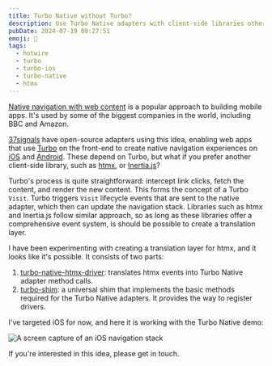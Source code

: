 ```yaml
---
title: Turbo Native without Turbo?
description: Use Turbo Native adapters with client-side libraries other than Turbo
pubDate: 2024-07-19 09:27:51
emoji: 📱
tags:
  - hotwire
  - turbo
  - turbo-ios
  - turbo-native
  - htmx
---
```


[Native navigation with web content](https://signalvnoise.com/posts/3743-hybrid-sweet-spot-native-navigation-web-content) is a popular approach to building mobile apps. It's used by some of the biggest companies in the world, including BBC and Amazon.

[37signals](https://37signals.com) have open-source adapters using this idea, enabling web apps that use [Turbo](https://github.com/hotwired/turbo) on the front-end to create native navigation experiences on [iOS](https://github.com/hotwired/turbo-ios) and [Android](https://github.com/hotwired/turbo-android). These depend on Turbo, but what if you prefer another client-side library, such as [htmx](http://htmx.org/), or [Inertia.js](https://inertiajs.com)?

Turbo's process is quite straightforward: intercept link clicks, fetch the content, and render the new content. This forms the concept of a Turbo `Visit`. Turbo triggers `Visit` lifecycle events that are sent to the native adapter, which then can update the navigation stack. Libraries such as htmx and Inertia.js  follow similar approach, so as long as these libraries offer a comprehensive event system, is should be possible to create a translation layer.

I have been experimenting with creating a translation layer for htmx, and it looks like it's possible. It consists of two parts:

1. [turbo-native-htmx-driver](https://github.com/domchristie/turbo-native-htmx-driver): translates htmx events into Turbo Native adapter method calls.
2. [turbo-shim](https://github.com/domchristie/turbo-shim): a universal shim that implements the basic methods required for the Turbo Native adapters. It provides the way to register drivers.

I've targeted iOS for now, and here it is working with the Turbo Native demo:

![A screen capture of an iOS navigation stack](/turbo-htmx.gif)

If you're interested in this idea, please get in touch.
